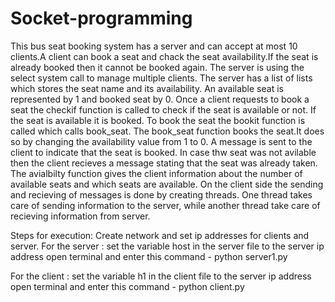 # Socket-programming
This bus seat booking system has a server and can accept at most 10 clients.A client can book a seat and chack the seat availability.If the seat is already booked then it cannot be booked again.
The server is using the select system call to manage multiple clients. The server has a list of lists which stores the seat name and its availability. An available seat is represented by 1 and booked seat by 0. Once a client requests to book a seat the checkif function is called to check if the seat is available or not. If the seat is available it is booked. To book the seat the bookit function is called which calls book_seat. The book_seat function books the seat.It does so by changing the availability value from 1 to 0. A message is sent to the client to indicate that the seat is booked. In case thw seat was not avilable then the client recieves a message stating that the seat was already taken.
The avialbilty function gives the client information about the number of available seats and which seats are available. On the client side the sending and recieving of messages is done by creating threads. One thread takes care of sending information to the server, while another thread take care of recieving information from server.

Steps for execution:
Create network and set ip addresses for clients and server.
For the server : 
set the variable host in the server file to the server ip address
open terminal and enter this command - python server1.py

For the client : 
set the variable h1 in the client file to the server ip address
open terminal and enter this command - python client.py

